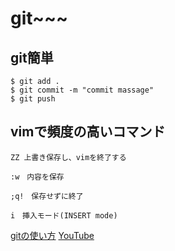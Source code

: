 # git~~~

## git簡単
```
$ git add .
$ git commit -m "commit massage"
$ git push
```
## vimで頻度の高いコマンド
```
ZZ 上書き保存し、vimを終了する

:w　内容を保存

;q!　保存せずに終了

i　挿入モード(INSERT mode)
```
[gitの使い方](/source/git.md)
[YouTube](/youtube.com)
